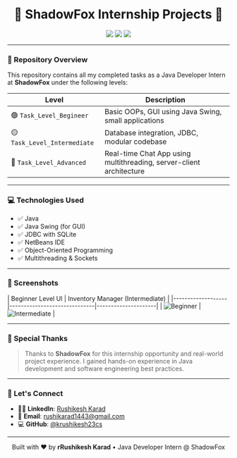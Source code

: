 <h1 align="center">🚀 ShadowFox Internship Projects 🚀</h1>

<p align="center">
  <img src="https://img.shields.io/badge/Internship%20Completed-100%25-brightgreen?style=flat-square" />
  <img src="https://img.shields.io/badge/Java-NetBeans-blue?style=flat-square" />
  <img src="https://img.shields.io/badge/Level-Beginner%20%7C%20Intermediate%20%7C%20Advanced-orange?style=flat-square" />
</p>

---

### 📁 Repository Overview

This repository contains all my completed tasks as a Java Developer Intern at **ShadowFox** under the following levels:

| Level | Description |
|-------|-------------|
| 🟢 `Task_Level_Begineer` | Basic OOPs, GUI using Java Swing, small applications |
| 🟡 `Task_Level_Intermediate` | Database integration, JDBC, modular codebase |
| 🔴 `Task_Level_Advanced` | Real-time Chat App using multithreading, server-client architecture |

---

### 💻 Technologies Used

- ✅ Java
- ✅ Java Swing (for GUI)
- ✅ JDBC with SQLite
- ✅ NetBeans IDE
- ✅ Object-Oriented Programming
- ✅ Multithreading & Sockets

---

### 📸 Screenshots

| Beginner Level UI | Inventory Manager (Intermediate) |
|-------------------|------------------------------|---------------------|
| ![Beginner](https://i.postimg.cc/65xM97G9/beginner.png) | ![Intermediate](https://i.postimg.cc/j5V7zfT2/intermiditer.png) |

---

### 🙏 Special Thanks

> Thanks to **ShadowFox** for this internship opportunity and real-world project experience. I gained hands-on experience in Java development and software engineering best practices.

---

### 🔗 Let's Connect

- 👨‍💼 **LinkedIn**: [Rushikesh Karad]((https://www.linkedin.com/in/rushikeshkarad2/))
- 📧 **Email**: rushikarad1443@gmail.com
- 💻 **GitHub**: [@krushikesh23cs](https://github.com/krushikesh23cs)

---

<p align="center">
  Built with ❤️ by <strong>rRushikesh Karad</strong> • Java Developer Intern @ ShadowFox
</p>
